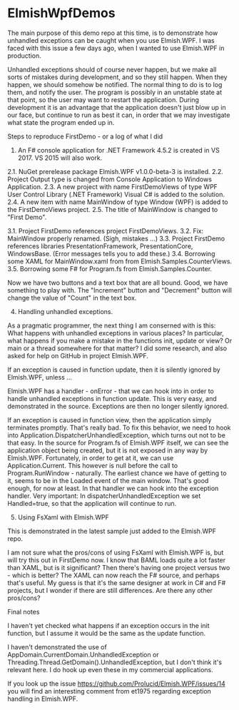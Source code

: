 # ElmishWpfDemos

The main purpose of this demo repo at this time, is to demonstrate how unhandled exceptions can be caught when you use Elmish.WPF. I was faced with this issue a few days ago, when I wanted to use Elmish.WPF in production.

Unhandled exceptions should of course never happen, but we make all sorts of mistakes during development, and so they still happen. When they happen, we should somehow be notified. The normal thing to do is to log them, and notify the user. The program is possibly in an unstable state at that point, so the user may want to restart the application. During development it is an advantage that the application doesn't just blow up in our face, but continue to run as best it can, in order that we may investigate what state the program ended up in.

Steps to reproduce FirstDemo - or a log of what I did

1.  An F# console application for .NET Framework 4.5.2 is created in VS 2017. VS 2015 will also work.

2.1.  NuGet prerelease package Elmish.WPF v1.0.0-beta-3 is installed.
2.2.  Project Output type is changed from Console Application to Windows Application.
2.3.  A new project with name FirstDemoViews of type WPF User Control Library (.NET Framework) Visual C# is added to the solution.
2.4.  A new item with name MainWindow of type Window (WPF) is added to the FirstDemoViews project.
2.5.  The title of MainWindow is changed to "First Demo".

3.1.  Project FirstDemo references project FirstDemoViews.
3.2.  Fix: MainWindow properly renamed. (Sigh, mistakes ...)
3.3.  Project FirstDemo references libraries PresentationFramework, PresentationCore, WindowsBase. (Error messages tells you to add these.)
3.4.  Borrowing some XAML for MainWindow.xaml from from Elmish.Samples.CounterViews.
3.5.  Borrowing some F# for Program.fs from Elmish.Samples.Counter.

Now we have two buttons and a text box that are all bound. Good, we have something to play with. The "Increment" button and "Decrement" button will change the value of "Count" in the text box.

4.  Handling unhandled exceptions.

As a pragmatic programmer, the next thing I am conserned with is this: What happens with unhandled exceptions in various places? In particular, what happens if you make a mistake in the functions init, update or view? Or main or a thread somewhere for that matter? I did some research, and also asked for help on GitHub in project Elmish.WPF.

If an exception is caused in function update, then it is silently ignored by Elmish.WPF, unless ...

Elmish.WPF has a handler - onError - that we can hook into in order to handle unhandled exceptions in function update. This is very easy, and demonstrated in the source. Exceptions are then no longer silently ignored.

If an exception is caused in function view, then the application simply terminates promptly. That's really bad. To fix this behavior, we need to hook into Application.DispatcherUnhandledException, which turns out not to be that easy. In the source for Program.fs of Elmish.WPF itself, we can see the application object being created, but it is not exposed in any way by Elmish.WPF. Fortunately, in order to get at it, we can use Application.Current. This however is null before the call to Program.RunWindow - naturally. The earliest chance we have of getting to it, seems to be in the Loaded event of the main window. That's good enough, for now at least. In that handler we can hook into the exception handler. Very important: In dispatcherUnhandledException we set Handled=true, so that the application will continue to run.

5.  Using FsXaml with Elmish.WPF

This is demonstrated in the latest sample just added to the Elmish.WPF repo.

I am not sure what the pros/cons of using FsXaml with Elmish.WPF is, but will try this out in FirstDemo now. I know that BAML loads quite a lot faster than XAML, but is it significant? Then there's having one project versus two - which is better? The XAML can now reach the F# source, and perhaps that's useful. My guess is that it's the same designer at work in C# and F# projects, but I wonder if there are still differences. Are there any other pros/cons?

Final notes

I haven't yet checked what happens if an exception occurs in the init function, but I assume it would be the same as the update function.

I haven't demonstrated the use of AppDomain.CurrentDomain.UnhandledException or Threading.Thread.GetDomain().UnhandledException, but I don't think it's relevant here. I do hook up even these in my commercial applications.

If you look up the issue https://github.com/Prolucid/Elmish.WPF/issues/14 you will find an interesting comment from et1975 regarding exception handling in Elmish.WPF.
